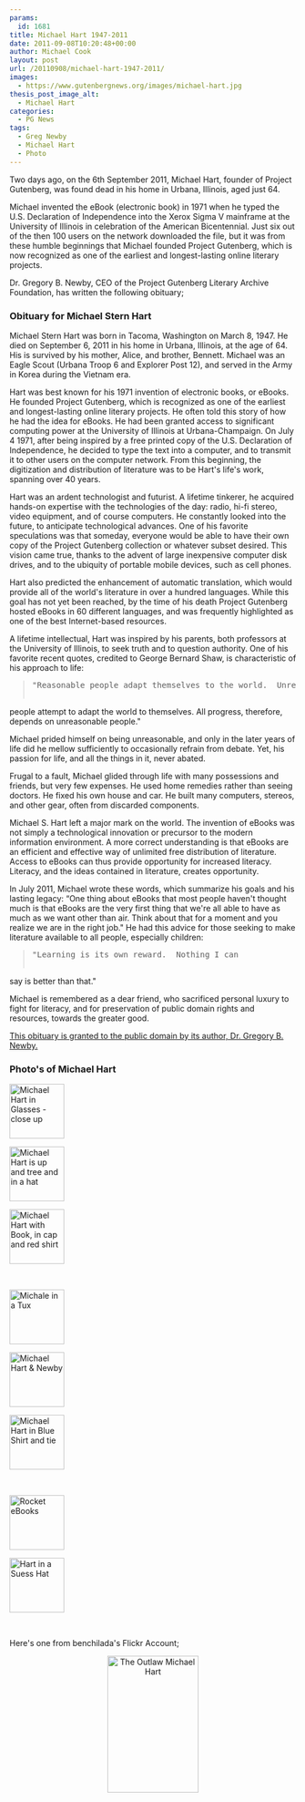 ```yaml
---
params:
  id: 1681
title: Michael Hart 1947-2011
date: 2011-09-08T10:20:48+00:00
author: Michael Cook
layout: post
url: /20110908/michael-hart-1947-2011/
images:
  - https://www.gutenbergnews.org/images/michael-hart.jpg
thesis_post_image_alt:
  - Michael Hart
categories:
  - PG News
tags:
  - Greg Newby
  - Michael Hart
  - Photo
---
```

Two days ago, on the 6th September 2011, Michael Hart, founder of Project Gutenberg, was found dead in his home in Urbana, Illinois, aged just 64.

Michael invented the eBook (electronic book) in 1971 when he typed the U.S. Declaration of Independence into the Xerox Sigma V mainframe at the University of Illinois in celebration of the American Bicentennial. Just six out of the then 100 users on the network downloaded the file, but it was from these humble beginnings that Michael founded Project Gutenberg, which is now recognized as one of the earliest and longest-lasting online literary projects.<!--more-->

Dr. Gregory B. Newby, CEO of the Project Gutenberg Literary Archive Foundation, has written the following obituary;

### Obituary for Michael Stern Hart

Michael Stern Hart was born in Tacoma, Washington on March 8, 1947. He died on September 6, 2011 in his home in Urbana, Illinois, at the age of 64. His is survived by his mother, Alice, and brother, Bennett. Michael was an Eagle Scout (Urbana Troop 6 and Explorer Post 12), and served in the Army in Korea during the Vietnam era.

Hart was best known for his 1971 invention of electronic books, or eBooks. He founded Project Gutenberg, which is recognized as one of the earliest and longest-lasting online literary projects. He often told this story of how he had the idea for eBooks. He had been granted access to significant computing power at the University of Illinois at Urbana-Champaign. On July 4 1971, after being inspired by a free printed copy of the U.S. Declaration of Independence, he decided to type the text into a computer, and to transmit it to other users on the computer network. From this beginning, the digitization and distribution of literature was to be Hart's life's work, spanning over 40 years.

Hart was an ardent technologist and futurist. A lifetime tinkerer, he acquired hands-on expertise with the technologies of the day: radio, hi-fi stereo, video equipment, and of course computers. He constantly looked into the future, to anticipate technological advances. One of his favorite speculations was that someday, everyone would be able to have their own copy of the Project Gutenberg collection or whatever subset desired. This vision came true, thanks to the advent of large inexpensive computer disk drives, and to the ubiquity of portable mobile devices, such as cell phones.

Hart also predicted the enhancement of automatic translation, which would provide all of the world's literature in over a hundred languages. While this goal has not yet been reached, by the time of his death Project Gutenberg hosted eBooks in 60 different languages, and was frequently highlighted as one of the best Internet-based resources.

A lifetime intellectual, Hart was inspired by his parents, both professors at the University of Illinois, to seek truth and to question authority. One of his favorite recent quotes, credited to George Bernard Shaw, is characteristic of his approach to life:

> <pre>"Reasonable people adapt themselves to the world.  Unreasonable
 people attempt to adapt the world to themselves.  All progress,
 therefore, depends on unreasonable people."</pre>

Michael prided himself on being unreasonable, and only in the later years of life did he mellow sufficiently to occasionally refrain from debate. Yet, his passion for life, and all the things in it, never abated.

Frugal to a fault, Michael glided through life with many possessions and friends, but very few expenses. He used home remedies rather than seeing doctors. He fixed his own house and car. He built many computers, stereos, and other gear, often from discarded components.

Michael S. Hart left a major mark on the world. The invention of eBooks was not simply a technological innovation or precursor to the modern information environment. A more correct understanding is that eBooks are an efficient and effective way of unlimited free distribution of literature. Access to eBooks can thus provide opportunity for increased literacy. Literacy, and the ideas contained in literature, creates opportunity.

In July 2011, Michael wrote these words, which summarize his goals and his lasting legacy: “One thing about eBooks that most people haven't thought much is that eBooks are the very first thing that we're all able to have as much as we want other than air. Think about that for a moment and you realize we are in the right job." He had this advice for those seeking to make literature available to all people, especially children:

> <pre>"Learning is its own reward.  Nothing I can
 say is better than that."</pre>

Michael is remembered as a dear friend, who sacrificed personal luxury to fight for literacy, and for preservation of public domain rights and resources, towards the greater good.

[This obituary is granted to the public domain by its author, Dr. Gregory B. Newby.](http://www.gutenberg.org/wiki/Michael_S._Hart)

### Photo's of Michael Hart

<div id='gallery-1' class='gallery galleryid-1681 gallery-columns-3 gallery-size-thumbnail'>
  <dl class='gallery-item'>
    <dt class='gallery-icon portrait'>
      <a href='https://www.gutenbergnews.org/20110908/michael-hart-1947-2011/michael-hart-hat-glasses/'><img width="96" height="96" src="https://www.gutenbergnews.org/images/michael-hart-hat-glasses-96x96.jpg" class="attachment-thumbnail size-thumbnail" alt="Michael Hart in Glasses - close up" /></a>
    </dt>
  </dl>

  <dl class='gallery-item'>
    <dt class='gallery-icon portrait'>
      <a href='https://www.gutenbergnews.org/20110908/michael-hart-1947-2011/michael-hart-tree/'><img width="96" height="96" src="https://www.gutenbergnews.org/images/michael-hart-tree-96x96.jpg" class="attachment-thumbnail size-thumbnail" alt="Michael Hart is up and tree and in a hat" srcset="https://www.gutenbergnews.org/images/michael-hart-tree-96x96.jpg 96w, https://www.gutenbergnews.org/images/michael-hart-tree.jpg 224w" sizes="(max-width: 96px) 100vw, 96px" /></a>
    </dt>
  </dl>

  <dl class='gallery-item'>
    <dt class='gallery-icon portrait'>
      <a href='https://www.gutenbergnews.org/20110908/michael-hart-1947-2011/michael-hart-hat-book-road/'><img width="96" height="96" src="https://www.gutenbergnews.org/images/michael-hart-hat-book-road-96x96.jpg" class="attachment-thumbnail size-thumbnail" alt="Michael Hart with Book, in cap and red shirt" srcset="https://www.gutenbergnews.org/images/michael-hart-hat-book-road-96x96.jpg 96w, https://www.gutenbergnews.org/images/michael-hart-hat-book-road.jpg 295w" sizes="(max-width: 96px) 100vw, 96px" /></a>
    </dt>
  </dl>

  <br style="clear: both" />

  <dl class='gallery-item'>
    <dt class='gallery-icon portrait'>
      <a href='https://www.gutenbergnews.org/20110908/michael-hart-1947-2011/michael-hart-tux/'><img width="96" height="96" src="https://www.gutenbergnews.org/images/michael-hart-tux-96x96.jpg" class="attachment-thumbnail size-thumbnail" alt="Michale in a Tux" /></a>
    </dt>
  </dl>

  <dl class='gallery-item'>
    <dt class='gallery-icon landscape'>
      <a href='https://www.gutenbergnews.org/20110908/michael-hart-1947-2011/michael-hart-greg-newby/'><img width="96" height="96" src="https://www.gutenbergnews.org/images/michael-hart-greg-newby-96x96.jpg" class="attachment-thumbnail size-thumbnail" alt="Michael Hart & Newby" /></a>
    </dt>
  </dl>

  <dl class='gallery-item'>
    <dt class='gallery-icon landscape'>
      <a href='https://www.gutenbergnews.org/20110908/michael-hart-1947-2011/michael-hart-blue-shirt/'><img width="96" height="96" src="https://www.gutenbergnews.org/images/michael-hart-blue-shirt-96x96.jpg" class="attachment-thumbnail size-thumbnail" alt="Michael Hart in Blue Shirt and tie" srcset="https://www.gutenbergnews.org/images/michael-hart-blue-shirt-96x96.jpg 96w, https://www.gutenbergnews.org/images/michael-hart-blue-shirt-300x300.jpg 300w, https://www.gutenbergnews.org/images/michael-hart-blue-shirt.jpg 350w" sizes="(max-width: 96px) 100vw, 96px" /></a>
    </dt>
  </dl>

  <br style="clear: both" />

  <dl class='gallery-item'>
    <dt class='gallery-icon portrait'>
      <a href='https://www.gutenbergnews.org/20110908/michael-hart-1947-2011/michael-hart-rocket-book/'><img width="96" height="96" src="https://www.gutenbergnews.org/images/michael-hart-rocket-book-96x96.jpg" class="attachment-thumbnail size-thumbnail" alt="Rocket eBooks" /></a>
    </dt>
  </dl>

  <dl class='gallery-item'>
    <dt class='gallery-icon landscape'>
      <a href='https://www.gutenbergnews.org/20110908/michael-hart-1947-2011/michael-hart-hat-book/'><img width="96" height="96" src="https://www.gutenbergnews.org/images/michael-hart-hat-book-96x96.jpg" class="attachment-thumbnail size-thumbnail" alt="Hart in a Suess Hat" srcset="https://www.gutenbergnews.org/images/michael-hart-hat-book-96x96.jpg 96w, https://www.gutenbergnews.org/images/michael-hart-hat-book.jpg 180w" sizes="(max-width: 96px) 100vw, 96px" /></a>
    </dt>
  </dl>

  <br style='clear: both' />
</div>

Here's one from benchilada's Flickr Account;

<p style="text-align: center;">
  <a href="http://www.flickr.com/photos/benchilada/4193503890/" title="The Outlaw Michael Hart by benchilada, on Flickr"><img src="http://farm3.static.flickr.com/2717/4193503890_bfcb4a2a24_m.jpg" width="160" height="240" alt="The Outlaw Michael Hart" /></a></object>
</p>
